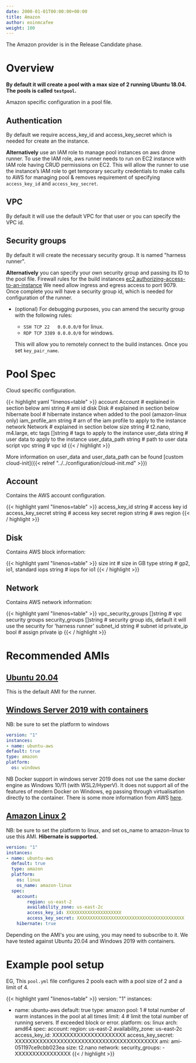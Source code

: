 ```yaml
---
date: 2000-01-01T00:00:00+00:00
title: Amazon
author: eoinmcafee
weight: 100
---
```


<div class="alert">
The Amazon provider is in the Release Candidate phase.
</div>

# Overview

**By default it will create a pool with a max size of 2 running Ubuntu 18.04. The pools is called `testpool`.**

Amazon specific configuration in a pool file.

## Authentication

By default we require access_key_id and access_key_secret which is needed for create an the instance.

__Alternatively__ use an IAM role to manage pool instances on aws drone runner. To use the IAM role, aws runner needs to run on EC2 instance with IAM role having CRUD permissions on EC2. This will allow the runner to use the instance’s IAM role to get temporary security credentials to make calls to AWS for managing pool & removes requirement of specifying `access_key_id` and `access_key_secret`.

## VPC

By default it will use the default VPC for that user or you can specify the VPC id.

## Security groups

By default it will create the necessary security group. It is named "harness runner".

__Alternatively__ you can specify your own security group and passing its ID to the pool file. Firewall rules for the build instances [ec2 authorizing-access-to-an-instance](https://docs.aws.amazon.com/AWSEC2/latest/UserGuide/authorizing-access-to-an-instance.html) We need allow ingress and egress access to port 9079. Once complete you will have a security group id, which is needed for configuration of the runner.

- (optional) For debugging purposes, you can amend the security group with the following rules:

  - `SSH TCP 22   0.0.0.0/0` for linux.
  - `RDP TCP 3389 0.0.0.0/0` for windows.

  This will allow you to remotely connect to the build instances. Once you set `key_pair_name`.

# Pool Spec

Cloud specific configuration.

{{< highlight yaml "linenos=table" >}}
  account          Account   # explained in section below
  ami              string    # ami id
  disk             Disk      # explained in section below
  hibernate        bool      # hibernate instance when added to the pool (amazon-linux only)
  iam_profile_arn  string    # arn of the iam profile to apply to the instance
  network          Network   # explained in section below
  size             string    # t2.nano, m4.large, etc
  tags             []string  # tags to apply to the instance
  user_data        string    # user data to apply to the instance
  user_data_path   string    # path to user data script
  vpc              string    # vpc id
{{< / highlight >}}

More information on user_data and user_data_path can be found [custom cloud-init]({{< relref "../../configuration/cloud-init.md" >}})

## Account

Contains the AWS account configuration.

{{< highlight yaml "linenos=table" >}}
  access_key_id     string   # access key id
  access_key_secret string   # access key secret
  region            string   # aws region
{{< / highlight >}}

## Disk

Contains AWS block information:

{{< highlight yaml "linenos=table" >}}
  size int      # size in GB
  type string   # gp2, io1, standard
  iops string   # iops for io1
{{< / highlight >}}

## Network

Contains AWS network information:

{{< highlight yaml "linenos=table" >}}
  vpc_security_groups []string  # vpc security groups
  security_groups     []string  # security group ids, default it will use the security for 'harness runner'
  subnet_id           string    # subnet id
  private_ip          bool      # assign private ip
{{< / highlight >}}

# Recommended AMIs

## [Ubuntu 20.04](https://aws.amazon.com/marketplace/pp/prodview-iftkyuwv2sjxi?sr=0-2&ref_=beagle&applicationId=AWSMPContessa)

This is the default AMI for the runner.

## [Windows Server 2019 with containers](https://aws.amazon.com/marketplace/pp/prodview-iehgssex6veoi)

NB: be sure to set the platform to windows

  ```yaml
version: "1"
instances:
- name: ubuntu-aws
  default: true
  type: amazon
  platform:
    os: windows
```

NB Docker support in windows server 2019 does not use the same docker engine as Windows 10/11 (with WSL2/HyperV). It does not support all of the features of modern Docker on Windows, eg passing through virtualisation directly to the container. There is some more information from AWS [here](https://docs.aws.amazon.com/AmazonECS/latest/developerguide/ECS_Windows.html).

## [Amazon Linux 2](https://aws.amazon.com/marketplace/pp/prodview-zc4x2k7vt6rpu?sr=0-1&ref_=beagle&applicationId=AWSMPContessa)

NB: be sure to set the platform to linux, and set os_name to amazon-linux to use this AMI. **Hibernate is supported.**

```yaml
version: "1"
instances:
- name: ubuntu-aws
  default: true
  type: amazon
  platform:
    os: linux
    os_name: amazon-linux
  spec:
    account:
        region: us-east-2
        availability_zone: us-east-2c
        access_key_id: XXXXXXXXXXXXXXXXXXXXX
        access_key_secret: XXXXXXXXXXXXXXXXXXXXXXXXXXXXXXXXXXXXXXXXX
    hibernate: true
```

Depending on the AMI's you are using, you may need to subscribe to it. We have tested against Ubuntu 20.04 and Windows 2019 with containers.

# Example pool setup

EG, This `pool.yml` file configures 2 pools each with a pool size of 2 and a limit of 4.

{{< highlight yaml "linenos=table" >}}
version: "1"
instances:
  - name: ubuntu-aws
    default: true
    type: amazon
    pool: 1    # total number of warm instances in the pool at all times
    limit: 4   # limit the total number of running servers. If exceeded block or error.
    platform:
      os: linux
      arch: amd64
    spec:
      account:
        region: us-east-2
        availability_zone: us-east-2c
        access_key_id: XXXXXXXXXXXXXXXXXXXXX
        access_key_secret: XXXXXXXXXXXXXXXXXXXXXXXXXXXXXXXXXXXXXXXXX
      ami: ami-051197ce9cbb023ea
      size: t2.nano
      network:
        security_groups:
          - XXXXXXXXXXXXXXXX
{{< / highlight >}}
